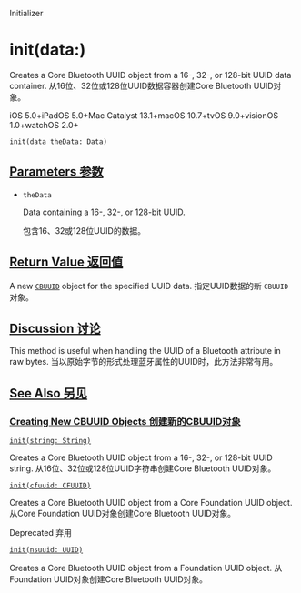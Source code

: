 Initializer

# init(data:) 

Creates a Core Bluetooth UUID object from a 16-, 32-, or 128-bit UUID data container.
从16位、32位或128位UUID数据容器创建Core Bluetooth UUID对象。

iOS 5.0+iPadOS 5.0+Mac Catalyst 13.1+macOS 10.7+tvOS 9.0+visionOS 1.0+watchOS 2.0+

```
init(data theData: Data)
```



## [Parameters  参数](https://developer.apple.com/documentation/corebluetooth/cbuuid/init(data:)#parameters)

- `theData`

  Data containing a 16-, 32-, or 128-bit UUID. 

  包含16、32或128位UUID的数据。

  

## [Return Value 返回值](https://developer.apple.com/documentation/corebluetooth/cbuuid/init(data:)#return-value)

A new [`CBUUID`](https://developer.apple.com/documentation/corebluetooth/cbuuid) object for the specified UUID data.
指定UUID数据的新 `CBUUID` 对象。



## [Discussion 讨论](https://developer.apple.com/documentation/corebluetooth/cbuuid/init(data:)#Discussion)

This method is useful when handling the UUID of a Bluetooth attribute in raw bytes.
当以原始字节的形式处理蓝牙属性的UUID时，此方法非常有用。



## [See Also 另见](https://developer.apple.com/documentation/corebluetooth/cbuuid/init(data:)#see-also)

### [Creating New CBUUID Objects 创建新的CBUUID对象](https://developer.apple.com/documentation/corebluetooth/cbuuid/init(data:)#Creating-New-CBUUID-Objects)

[`init(string: String)`](https://developer.apple.com/documentation/corebluetooth/cbuuid/init(string:))

Creates a Core Bluetooth UUID object from a 16-, 32-, or 128-bit UUID string.
从16位、32位或128位UUID字符串创建Core Bluetooth UUID对象。

[`init(cfuuid: CFUUID)`](https://developer.apple.com/documentation/corebluetooth/cbuuid/init(cfuuid:)-3h0ry)

Creates a Core Bluetooth UUID object from a Core Foundation UUID object.
从Core Foundation UUID对象创建Core Bluetooth UUID对象。

Deprecated 弃用

[`init(nsuuid: UUID)`](https://developer.apple.com/documentation/corebluetooth/cbuuid/init(nsuuid:)-2amob)

Creates a Core Bluetooth UUID object from a Foundation UUID object.
从Foundation UUID对象创建Core Bluetooth UUID对象。
